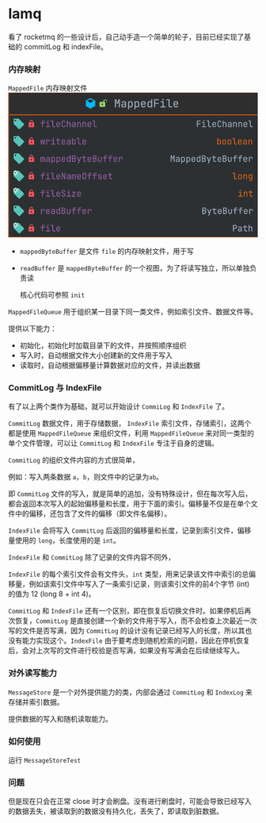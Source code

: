 # lamq

看了 rocketmq 的一些设计后，自己动手造一个简单的轮子，目前已经实现了基础的 commitLog 和 indexFile。

### 内存映射
`MappedFile` 内存映射文件![image-20220623144015119](doc/1.0-SNAPSHOT.assets/image-20220623144015119.png)

- `mappedByteBuffer` 是文件 `file` 的内存映射文件，用于写

- `readBuffer` 是 `mappedByteBuffer` 的一个视图，为了将读写独立，所以单独负责读

  核心代码可参照 `init`


`MappedFileQueue` 用于组织某一目录下同一类文件，例如索引文件、数据文件等。

提供以下能力：

- 初始化，初始化时加载目录下的文件，并按照顺序组织
- 写入时，自动根据文件大小创建新的文件用于写入
- 读取时，自动根据偏移量计算数据对应的文件，并读出数据



### CommitLog 与 IndexFile

有了以上两个类作为基础，就可以开始设计 `CommiLog` 和 `IndexFile` 了。



`CommitLog` 数据文件，用于存储数据， `IndexFile` 索引文件，存储索引，这两个都是使用 `MappedFileQueue` 来组织文件，利用 `MappedFileQueue` 来对同一类型的单个文件管理，可以让 `CommitLog` 和 `IndexFile` 专注于自身的逻辑。

`CommitLog` 的组织文件内容的方式很简单，

例如：写入两条数据 `a`，`b`，则文件中的记录为`ab`。

即 `CommitLog` 文件的写入，就是简单的追加，没有特殊设计，但在每次写入后，都会返回本次写入的起始偏移量和长度，用于下面的索引。偏移量不仅是在单个文件中的偏移，还包含了文件的偏移（即文件名偏移）。



`IndexFile` 会将写入 `CommitLog` 后返回的偏移量和长度，记录到索引文件，偏移量使用的 `long`，长度使用的是 `int`。

`IndexFile` 和 `CommitLog` 除了记录的文件内容不同外，

`IndexFile` 的每个索引文件会有文件头，`int` 类型，用来记录该文件中索引的总偏移量，例如该索引文件中写入了一条索引记录，则该索引文件的前4个字节 (int) 的值为 12 (long 8 + int 4)。

`CommitLog` 和 `IndexFile` 还有一个区别，即在恢复后切换文件时。如果停机后再次恢复，`CommitLog` 是直接创建一个新的文件用于写入，而不会检查上次最近一次写的文件是否写满，因为 `CommitLog` 的设计没有记录已经写入的长度，所以其也没有能力实现这个。`IndexFile` 由于要考虑到随机检索的问题，因此在停机恢复后，会对上次写的文件进行校验是否写满，如果没有写满会在后续继续写入。


### 对外读写能力

`MessageStore` 是一个对外提供能力的类，内部会通过 `CommitLog` 和 `IndexLog` 来存储并索引数据。

提供数据的写入和随机读取能力。


### 如何使用

运行 `MessageStoreTest`

### 问题

但是现在只会在正常 close 时才会刷盘。没有进行刷盘时，可能会导致已经写入的数据丢失，被读取到的数据没有持久化，丢失了，即读取到脏数据。


